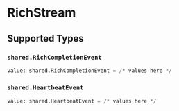 # RichStream


## Supported Types

### `shared.RichCompletionEvent`

```python
value: shared.RichCompletionEvent = /* values here */
```

### `shared.HeartbeatEvent`

```python
value: shared.HeartbeatEvent = /* values here */
```

